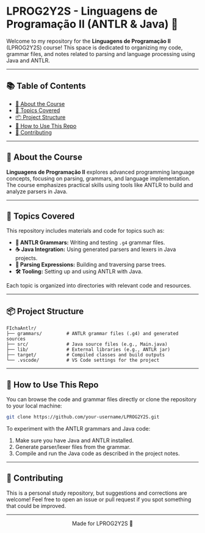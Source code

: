 # LPROG2Y2S - Linguagens de Programação II (ANTLR & Java) 📖

Welcome to my repository for the **Linguagens de Programação II** (LPROG2Y2S) course! This space is dedicated to organizing my code, grammar files, and notes related to parsing and language processing using Java and ANTLR.

---

## 📚 Table of Contents
- [🧐 About the Course](#-about-the-course)
- [📝 Topics Covered](#-topics-covered)
- [📦 Project Structure](#-project-structure)
- [🚀 How to Use This Repo](#-how-to-use-this-repo)
- [🤝 Contributing](#-contributing)

---

## 🧐 About the Course

**Linguagens de Programação II** explores advanced programming language concepts, focusing on parsing, grammars, and language implementation. The course emphasizes practical skills using tools like ANTLR to build and analyze parsers in Java.

---

## 📝 Topics Covered

This repository includes materials and code for topics such as:

- **📝 ANTLR Grammars:** Writing and testing `.g4` grammar files.
- **☕ Java Integration:** Using generated parsers and lexers in Java projects.
- **🔄 Parsing Expressions:** Building and traversing parse trees.
- **🛠️ Tooling:** Setting up and using ANTLR with Java.

Each topic is organized into directories with relevant code and resources.

---

## 📦 Project Structure

```
FIchaAntlr/
├── grammars/         # ANTLR grammar files (.g4) and generated sources
├── src/              # Java source files (e.g., Main.java)
├── lib/              # External libraries (e.g., ANTLR jar)
├── target/           # Compiled classes and build outputs
└── .vscode/          # VS Code settings for the project
```

---

## 🚀 How to Use This Repo

You can browse the code and grammar files directly or clone the repository to your local machine:

```bash
git clone https://github.com/your-username/LPROG2Y2S.git
```

To experiment with the ANTLR grammars and Java code:
1. Make sure you have Java and ANTLR installed.
2. Generate parser/lexer files from the grammar.
3. Compile and run the Java code as described in the project notes.

---

## 🤝 Contributing

This is a personal study repository, but suggestions and corrections are welcome! Feel free to open an issue or pull request if you spot something that could be improved.

---

<p align="center">
  Made for LPROG2Y2S 🚀
</p>